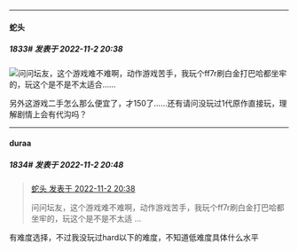 

*****

####  蛇头  
##### 1833#       发表于 2022-11-2 20:38

<img src="https://static.saraba1st.com/image/smiley/face2017/074.png" referrerpolicy="no-referrer">问问坛友，这个游戏难不难啊，动作游戏苦手，我玩个ff7r刷白金打巴哈都坐牢的，玩这个是不是不太适合……

另外这游戏二手怎么那么便宜了，才150了……还有请问没玩过1代原作直接玩，理解剧情上会有代沟吗？



*****

####  duraa  
##### 1834#       发表于 2022-11-2 20:48

<blockquote><a href="httphttps://bbs.saraba1st.com/2b/forum.php?mod=redirect&amp;goto=findpost&amp;pid=58246659&amp;ptid=2009757" target="_blank">蛇头 发表于 2022-11-2 20:38</a>

问问坛友，这个游戏难不难啊，动作游戏苦手，我玩个ff7r刷白金打巴哈都坐牢的，玩这个是不是不太适 ...</blockquote>
有难度选择，不过我没玩过hard以下的难度，不知道低难度具体什么水平


